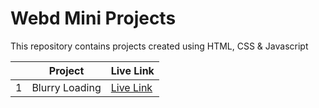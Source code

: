 # Webd Mini Projects
This repository contains projects created using HTML, CSS & Javascript

| | Project                   | Live Link |
|-|---------------------------|-----------|
|1| Blurry Loading            | [Live Link](https://black-cat01.github.io/Blurry_Loading/) |
